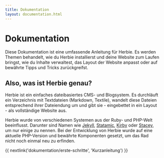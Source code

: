 ```yaml
---
title: Dokumentation
layout: documentation.html
---
```


# Dokumentation

Diese Dokumentation ist eine umfassende Anleitung für Herbie. Es werden Themen
behandelt, wie du Herbie installierst und deine Website zum Laufen bringst, wie
du Inhalte verwaltest, das Layout der Website anpasst oder auf bewährte Tipps
und Tricks zurückgreifst.

## Also, was ist Herbie genau?

Herbie ist ein einfaches dateibasiertes CMS- und Blogsystem. Es durchläuft ein
Verzeichnis mit Textdateien (Markdown, Textile), wandelt diese Dateien
entsprechend ihrer Dateiendung um und gibt sie - eingebettet in ein Layout -
als vollständige Website aus.

Herbie wurde von verschiedenen Systemen aus der Ruby- und PHP-Welt beeinflusst.
Darunter sind Namen wie [Jekyll][1], [Statamic][2], [Kirby][3] oder [Stacey][4],
um nur einige zu nennen. Bei der Entwicklung von Herbie wurde auf eine aktuelle
PHP-Version und bewährte Komponenten gesetzt, um das Rad nicht noch einmal neu
zu erfinden.

[1]: http://jekyllrb.com
[2]: http://statamic.com
[3]: http://getkirby.com
[4]: http://www.staceyapp.com


{{ nextlink('dokumentation/erste-schritte', 'Kurzanleitung') }}
